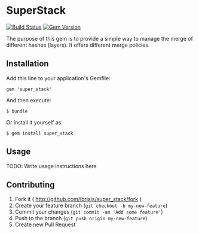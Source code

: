 # SuperStack
 [![Build Status](https://travis-ci.org/lbriais/super_stack.svg)](https://travis-ci.org/lbriais/super_stack)
 [![Gem Version](https://badge.fury.io/rb/super_stack.svg)](http://badge.fury.io/rb/super_stack)

The purpose of this gem is to provide a simple way to manage the merge of different
hashes (layers).
It offers different merge policies.

## Installation

Add this line to your application's Gemfile:

    gem 'super_stack'

And then execute:

    $ bundle

Or install it yourself as:

    $ gem install super_stack

## Usage

TODO: Write usage instructions here

## Contributing

1. Fork it ( http://github.com/lbriais/super_stack/fork )
2. Create your feature branch (`git checkout -b my-new-feature`)
3. Commit your changes (`git commit -am 'Add some feature'`)
4. Push to the branch (`git push origin my-new-feature`)
5. Create new Pull Request
